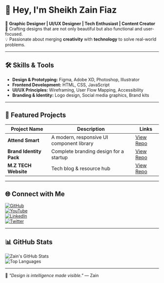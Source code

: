 # 👋 Hey, I'm Sheikh Zain Fiaz

🚀 **Graphic Designer | UI/UX Designer | Tech Enthusiast | Content Creator**  
🎨 Crafting designs that are not only beautiful but also functional and user-focused.  
💡 Passionate about merging **creativity** with **technology** to solve real-world problems.  

---

## 🛠️ Skills & Tools

- **Design & Prototyping:** Figma, Adobe XD, Photoshop, Illustrator  
- **Frontend Development:** HTML, CSS, JavaScript  
- **UI/UX Principles:** Wireframing, User Flow Mapping, Accessibility  
- **Branding & Identity:** Logo design, Social media graphics, Brand kits  

---

## 📌 Featured Projects

| Project Name       | Description | Links |
|--------------------|-------------|-------|
| **Attend Smart** | A modern, responsive UI component library | [View Repo](github.com/sheikhzainfiaz/attend_smart) |
| **Brand Identity Pack** | Complete branding design for a startup | [View Repo](#) |
| **M.Z TECH Website** | Tech blog & resource hub | [View Repo](#) |

---

## 🌐 Connect with Me

[![GitHub](https://img.shields.io/badge/GitHub-sheikhzainfiaz-181717?style=for-the-badge&logo=github)](https://github.com/sheikhzainfiaz)  
[![YouTube](https://img.shields.io/badge/YouTube-M.Z%20TECH-FF0000?style=for-the-badge&logo=youtube)](https://www.youtube.com/mztech92)  
[![LinkedIn](https://img.shields.io/badge/LinkedIn-Profile-blue?style=for-the-badge&logo=linkedin)](#)  
[![Twitter](https://img.shields.io/badge/Twitter-@sheikhzainfiaz-1DA1F2?style=for-the-badge&logo=twitter)](https://x.com/sheikhzainfiaz)  

---

## 📊 GitHub Stats

![Zain's GitHub Stats](https://github-readme-stats.vercel.app/api?username=sheikhzainfiaz&show_icons=true&theme=radical)  
![Top Languages](https://github-readme-stats.vercel.app/api/top-langs/?username=sheikhzainfiaz&layout=compact&theme=radical)

---

💬 *"Design is intelligence made visible."* — Zain
